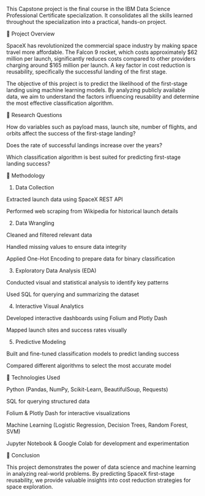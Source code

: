 This Capstone project is the final course in the IBM Data Science Professional Certificate specialization. It consolidates all the skills learned throughout the specialization into a practical, hands-on project.

📄 Project Overview

SpaceX has revolutionized the commercial space industry by making space travel more affordable. The Falcon 9 rocket, which costs approximately $62 million per launch, significantly reduces costs compared to other providers charging around $165 million per launch. A key factor in cost reduction is reusability, specifically the successful landing of the first stage.

The objective of this project is to predict the likelihood of the first-stage landing using machine learning models. By analyzing publicly available data, we aim to understand the factors influencing reusability and determine the most effective classification algorithm.

📄 Research Questions

How do variables such as payload mass, launch site, number of flights, and orbits affect the success of the first-stage landing?

Does the rate of successful landings increase over the years?

Which classification algorithm is best suited for predicting first-stage landing success?

📄 Methodology

1. Data Collection

Extracted launch data using SpaceX REST API

Performed web scraping from Wikipedia for historical launch details

2. Data Wrangling

Cleaned and filtered relevant data

Handled missing values to ensure data integrity

Applied One-Hot Encoding to prepare data for binary classification

3. Exploratory Data Analysis (EDA)

Conducted visual and statistical analysis to identify key patterns

Used SQL for querying and summarizing the dataset

4. Interactive Visual Analytics

Developed interactive dashboards using Folium and Plotly Dash

Mapped launch sites and success rates visually

5. Predictive Modeling

Built and fine-tuned classification models to predict landing success

Compared different algorithms to select the most accurate model

📄 Technologies Used

Python (Pandas, NumPy, Scikit-Learn, BeautifulSoup, Requests)

SQL for querying structured data

Folium & Plotly Dash for interactive visualizations

Machine Learning (Logistic Regression, Decision Trees, Random Forest, SVM)

Jupyter Notebook & Google Colab for development and experimentation

📄 Conclusion

This project demonstrates the power of data science and machine learning in analyzing real-world problems. By predicting SpaceX first-stage reusability, we provide valuable insights into cost reduction strategies for space exploration.
